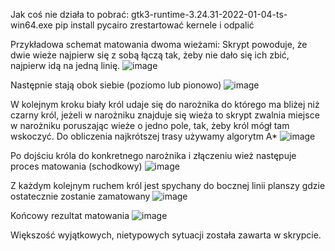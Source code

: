 Jak coś nie działa to pobrać:
gtk3-runtime-3.24.31-2022-01-04-ts-win64.exe
pip install pycairo
zrestartować kernele i odpalić


Przykładowa schemat matowania dwoma wieżami:
Skrypt powoduje, że dwie wieże najpierw się z sobą łączą tak, żeby nie dało się ich zbić, najpierw idą na jedną linię.
![image](https://github.com/KonraW/ChessTwoRooksCheckmatePython/assets/64143856/5cc8a23f-e5f0-43cb-a45b-4207851dfef6)

Następnie stają obok siebie (poziomo lub pionowo)
![image](https://github.com/KonraW/ChessTwoRooksCheckmatePython/assets/64143856/63a1a226-f9a5-4228-b820-602d4b7eec7f)

W kolejnym kroku biały król udaje się do narożnika do którego ma bliżej niż czarny król, jeżeli w narożniku znajduje się wieża to skrypt zwalnia miejsce w narożniku poruszając wieże o jedno pole, tak, żeby król mógł tam wskoczyć.
Do obliczenia najkrótszej trasy używamy algorytm A*
![image](https://github.com/KonraW/ChessTwoRooksCheckmatePython/assets/64143856/50de2fa0-c93c-425b-8c20-42fffd5d8d06)

Po dojściu króla do konkretnego narożnika i złączeniu wież następuje proces matowania (schodkowy)
![image](https://github.com/KonraW/ChessTwoRooksCheckmatePython/assets/64143856/dbc57080-cf67-4b62-a6bc-8064d74b0a5f)

Z każdym kolejnym ruchem król jest spychany do bocznej linii planszy gdzie ostatecznie zostanie zamatowany
![image](https://github.com/KonraW/ChessTwoRooksCheckmatePython/assets/64143856/9a8fbdf5-d33b-4ec1-8b2a-30f32cfab306)

Końcowy rezultat matowania
![image](https://github.com/KonraW/ChessTwoRooksCheckmatePython/assets/64143856/948c7edf-8721-40f8-b9cc-0d71798f2b0b)

Większość wyjątkowych, nietypowych sytuacji została zawarta w skrypcie.


